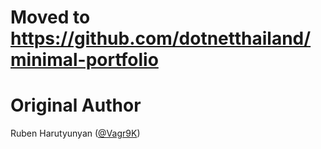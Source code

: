 # Moved to https://github.com/dotnetthailand/minimal-portfolio



# Original Author

Ruben Harutyunyan ([@Vagr9K](https://twitter.com/Vagr9K))
